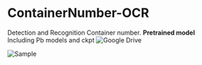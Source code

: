 # ContainerNumber-OCR
Detection and Recognition Container number.
 __Pretrained model__   
Including Pb models and ckpt
![Google Drive](https://drive.google.com/open?id=18IGl5jOsUX4S6fKLHlw41JXEn4RRxIIF)

![Sample](https://github.com/lbf4616/ContainerNumber-OCR/blob/master/Sample.png)
